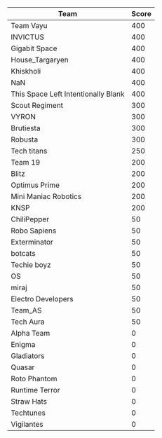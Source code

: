 |Team|Score|
|---|---|
|Team Vayu|400|
|INVICTUS|400|
|Gigabit Space|400|
|House_Targaryen|400|
|Khiskholi|400|
|NaN|400|
|This Space Left Intentionally Blank|400|
|Scout Regiment|300|
|VYRON|300|
|Brutiesta|300|
|Robusta|300|
|Tech titans|250|
|Team 19|200|
|Blitz|200|
|Optimus Prime|200|
|Mini Maniac Robotics|200|
|KNSP|200|
|ChiliPepper|50|
|Robo Sapiens|50|
|Exterminator|50|
|botcats|50|
|Techie boyz|50|
|OS|50|
|miraj|50|
|Electro Developers|50|
|Team_AS|50|
|Tech Aura|50|
|Alpha Team|0|
|Enigma|0|
|Gladiators|0|
|Quasar|0|
|Roto Phantom|0|
|Runtime Terror|0|
|Straw Hats|0|
|Techtunes|0|
|Vigilantes|0|
